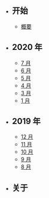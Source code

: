 - ## 开始
    - [概要](/{{route}}/{{version}}/overview)
- ## 2020 年
    - [7 月](/{{route}}/{{version}}/2020-7)
    - [6 月](/{{route}}/{{version}}/2020-6)
    - [5 月](/{{route}}/{{version}}/2020-5)
    - [4 月](/{{route}}/{{version}}/2020-4)
    - [3 月](/{{route}}/{{version}}/2020-3)
    - [1 月](/{{route}}/{{version}}/2020-1)
- ## 2019 年
    - [12 月](/{{route}}/{{version}}/2019-12)
    - [11 月](/{{route}}/{{version}}/2019-11)
    - [10 月](/{{route}}/{{version}}/2019-10)
    - [9 月](/{{route}}/{{version}}/2019-9)
    - [8 月](/{{route}}/{{version}}/2019-8)
- ## 关于
